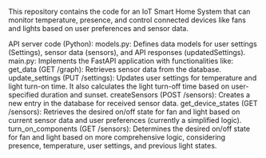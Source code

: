 This repository contains the code for an IoT Smart Home System that can monitor temperature, presence, and control connected devices like fans and lights based on user preferences and sensor data.

API server code (Python):
models.py: Defines data models for user settings (Settings), sensor data (sensors), and API responses (updatedSettings).
main.py: Implements the FastAPI application with functionalities like:
get_data (GET /graph): Retrieves sensor data from the database.
update_settings (PUT /settings): Updates user settings for temperature and light turn-on time. It also calculates the light turn-off time based on user-specified duration and sunset.
createSensors (POST /sensors): Creates a new entry in the database for received sensor data.
get_device_states (GET /sensors): Retrieves the desired on/off state for fan and light based on current sensor data and user preferences (currently a simplified logic).
turn_on_components (GET /sensors): Determines the desired on/off state for fan and light based on more comprehensive logic, considering presence, temperature, user settings, and previous light states.